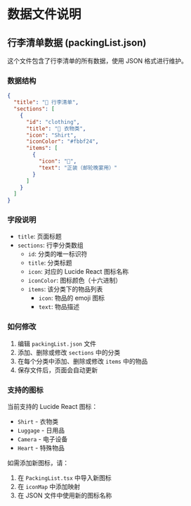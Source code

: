 # 数据文件说明

## 行李清单数据 (packingList.json)

这个文件包含了行李清单的所有数据，使用 JSON 格式进行维护。

### 数据结构

```json
{
  "title": "🧳 行李清单",
  "sections": [
    {
      "id": "clothing",
      "title": "👕 衣物类",
      "icon": "Shirt",
      "iconColor": "#fbbf24",
      "items": [
        {
          "icon": "👔",
          "text": "正装（邮轮晚宴用）"
        }
      ]
    }
  ]
}
```

### 字段说明

- `title`: 页面标题
- `sections`: 行李分类数组
  - `id`: 分类的唯一标识符
  - `title`: 分类标题
  - `icon`: 对应的 Lucide React 图标名称
  - `iconColor`: 图标颜色（十六进制）
  - `items`: 该分类下的物品列表
    - `icon`: 物品的 emoji 图标
    - `text`: 物品描述

### 如何修改

1. 编辑 `packingList.json` 文件
2. 添加、删除或修改 `sections` 中的分类
3. 在每个分类中添加、删除或修改 `items` 中的物品
4. 保存文件后，页面会自动更新

### 支持的图标

当前支持的 Lucide React 图标：
- `Shirt` - 衣物类
- `Luggage` - 日用品
- `Camera` - 电子设备
- `Heart` - 特殊物品

如需添加新图标，请：
1. 在 `PackingList.tsx` 中导入新图标
2. 在 `iconMap` 中添加映射
3. 在 JSON 文件中使用新的图标名称
